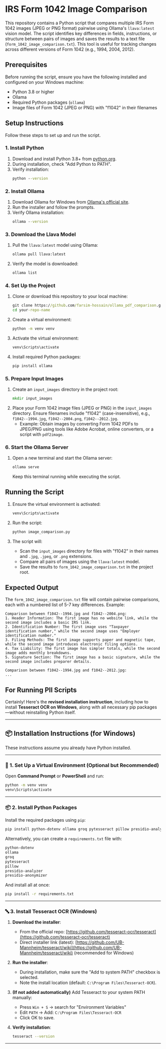 # IRS Form 1042 Image Comparison

This repository contains a Python script that compares multiple IRS Form 1042 images (JPEG or PNG format) pairwise using Ollama's `llava:latest` vision model. The script identifies key differences in fields, instructions, or structure between pairs of images and saves the results to a text file (`form_1042_image_comparison.txt`). This tool is useful for tracking changes across different versions of Form 1042 (e.g., 1994, 2004, 2012).

## Prerequisites

Before running the script, ensure you have the following installed and configured on your Windows machine:
- Python 3.8 or higher
- Ollama
- Required Python packages (`ollama`)
- Image files of Form 1042 (JPEG or PNG) with "f1042" in their filenames

## Setup Instructions

Follow these steps to set up and run the script.

### 1. Install Python
1. Download and install Python 3.8+ from [python.org](https://www.python.org/downloads/).
2. During installation, check "Add Python to PATH".
3. Verify installation:
   ```cmd
   python --version
   ```

### 2. Install Ollama
1. Download Ollama for Windows from [Ollama's official site](https://ollama.com/download).
2. Run the installer and follow the prompts.
3. Verify Ollama installation:
   ```cmd
   ollama --version
   ```

### 3. Download the Llava Model
1. Pull the `llava:latest` model using Ollama:
   ```cmd
   ollama pull llava:latest
   ```
2. Verify the model is downloaded:
   ```cmd
   ollama list
   ```

### 4. Set Up the Project
1. Clone or download this repository to your local machine:
   ```cmd
   git clone https://github.com/farsim-hossain/ollama_pdf_comparison.git
   cd your-repo-name
   ```


2. Create a virtual environment:
   ```cmd
   python -m venv venv
   ```

3. Activate the virtual environment:
   ```cmd
   venv\Scripts\activate
   ```

4. Install required Python packages:
   ```cmd
   pip install ollama
   ```

### 5. Prepare Input Images
1. Create an `input_images` directory in the project root:
   ```cmd
   mkdir input_images
   ```
2. Place your Form 1042 image files (JPEG or PNG) in the `input_images` directory. Ensure filenames include "f1042" (case-insensitive), e.g., `f1042--1994.jpg`, `f1042--2004.png`, `f1042--2012.jpg`.
   - Example: Obtain images by converting Form 1042 PDFs to JPEG/PNG using tools like Adobe Acrobat, online converters, or a script with `pdf2image`.

### 6. Start the Ollama Server
1. Open a new terminal and start the Ollama server:
   ```cmd
   ollama serve
   ```
   Keep this terminal running while executing the script.

## Running the Script

1. Ensure the virtual environment is activated:
   ```cmd
   venv\Scripts\activate
   ```

2. Run the script:
   ```cmd
   python image_comparison.py
   ```

3. The script will:
   - Scan the `input_images` directory for files with "f1042" in their names and `.jpg`, `.jpeg`, or `.png` extensions.
   - Compare all pairs of images using the `llava:latest` model.
   - Save the results to `form_1042_image_comparison.txt` in the project root.

## Expected Output
The `form_1042_image_comparison.txt` file will contain pairwise comparisons, each with a numbered list of 5-7 key differences. Example:
```
Comparison between f1042--1994.jpg and f1042--2004.png:
1. Header Information: The first image has no website link, while the second image includes a basic IRS link.
2. Identification Number: The first image uses "Taxpayer identification number," while the second image uses "Employer identification number."
3. Filing Methods: The first image supports paper and magnetic tape, while the second image introduces electronic filing options.
4. Tax Liability: The first image has simpler totals, while the second image adds monthly breakdowns.
5. Signature Section: The first image has a basic signature, while the second image includes preparer details.

Comparison between f1042--1994.jpg and f1042--2012.jpg:
...
```


## For Running PII Scripts 
Certainly! Here's the **revised installation instruction**, including how to install **Tesseract OCR on Windows**, along with all necessary pip packages—without reinstalling Python itself.

---

## 📦 Installation Instructions (for Windows)

These instructions assume you already have Python installed.

---

### 🧰 1. Set Up a Virtual Environment (Optional but Recommended)

Open **Command Prompt** or **PowerShell** and run:

```bash
python -m venv venv
venv\Scripts\activate
```

---

### 📦 2. Install Python Packages

Install the required packages using `pip`:

```bash
pip install python-dotenv ollama groq pytesseract pillow presidio-analyzer presidio-anonymizer
```

Alternatively, you can create a `requirements.txt` file with:

```txt
python-dotenv
ollama
groq
pytesseract
pillow
presidio-analyzer
presidio-anonymizer
```

And install all at once:

```bash
pip install -r requirements.txt
```

---

### 🔤 3. Install Tesseract OCR (Windows)

1. **Download the installer**:

   * From the official repo: [https://github.com/tesseract-ocr/tesseract](https://github.com/tesseract-ocr/tesseract)
   * Direct installer link (latest): [https://github.com/UB-Mannheim/tesseract/wiki](https://github.com/UB-Mannheim/tesseract/wiki) (recommended for Windows)

2. **Run the installer**:

   * During installation, make sure the "Add to system PATH" checkbox is selected.
   * Note the install location (default: `C:\Program Files\Tesseract-OCR`).

3. **(If not added automatically)** Add Tesseract to your system PATH manually:

   * Press `Win + S` → search for "Environment Variables"
   * Edit `PATH` → Add: `C:\Program Files\Tesseract-OCR`
   * Click OK to save.

4. **Verify installation**:

   ```bash
   tesseract --version
   ```

---



